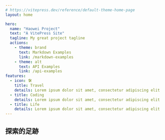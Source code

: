 ```yaml
---
# https://vitepress.dev/reference/default-theme-home-page
layout: home

hero:
  name: "Haowei Project"
  text: "A VitePress Site"
  tagline: My great project tagline
  actions:
    - theme: brand
      text: Markdown Examples
      link: /markdown-examples
    - theme: alt
      text: API Examples
      link: /api-examples
features:
  - icon: 🛠️
    title: Travel
    details: Lorem ipsum dolor sit amet, consectetur adipiscing elit
  - title: Coding
    details: Lorem ipsum dolor sit amet, consectetur adipiscing elit
  - title: Life
    details: Lorem ipsum dolor sit amet, consectetur adipiscing elit
---
```


 ## 探索的足跡

 ​



<!-- ![巴黎的春天](/image/river.jpg){.full-width-image} -->

<ImageSlider />
<ImageSlider1 />
<BackToTop />
<script setup>
import { ref } from 'vue'
import ImageSlider  from '../components/photoWall.vue'
import ImageSlider1  from '../components/Swiper1.vue'
import BackToTop from '../components/BackToTop.vue'

</script>
<style>
:root {
--vp-home-hero-name-color: transparent;
--vp-home-hero-name-background: -webkit-linear-gradient(128deg, #bd34fe, #41d1ff);
  }

.full-width-image {
  width: 100%;
  height: auto;
  display: block;
  margin: 0 auto;
}
</style>